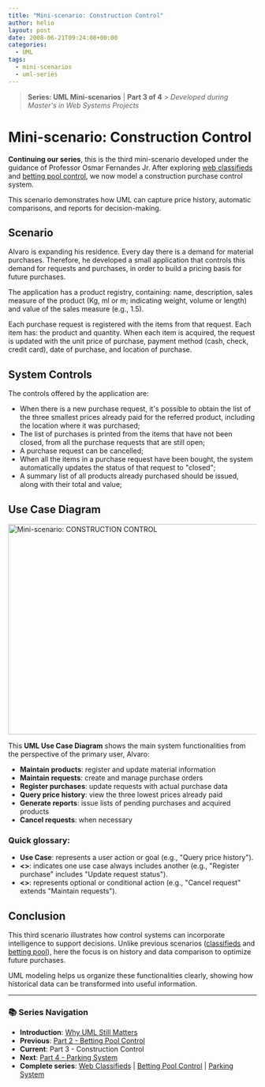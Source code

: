 ```yaml
---
title: "Mini-scenario: Construction Control"
author: helio
layout: post
date: 2008-06-21T09:24:08+00:00
categories:
  - UML
tags:
  - mini-scenarios
  - uml-series
---
```


> **Series: UML Mini-scenarios** | **Part 3 of 4** > _Developed during Master's in Web Systems Projects_

# Mini-scenario: Construction Control

**Continuing our series**, this is the third mini-scenario developed under the guidance of Professor Osmar Fernandes Jr. After exploring [web classifieds](../2008-06-13-minicenario-classificados-na-web/) and [betting pool control](../2008-06-17-minicenario-controle-de-bolao/), we now model a construction purchase control system.

This scenario demonstrates how UML can capture price history, automatic comparisons, and reports for decision-making.

## Scenario

Alvaro is expanding his residence. Every day there is a demand for material purchases. Therefore, he developed a small application that controls this demand for requests and purchases, in order to build a pricing basis for future purchases.

The application has a product registry, containing: name, description, sales measure of the product (Kg, ml or m; indicating weight, volume or length) and value of the sales measure (e.g., 1.5).

Each purchase request is registered with the items from that request. Each item has: the product and quantity. When each item is acquired, the request is updated with the unit price of purchase, payment method (cash, check, credit card), date of purchase, and location of purchase.

## System Controls

The controls offered by the application are:

- When there is a new purchase request, it's possible to obtain the list of the three smallest prices already paid for the referred product, including the location where it was purchased;
- The list of purchases is printed from the items that have not been closed, from all the purchase requests that are still open;
- A purchase request can be cancelled;
- When all the items in a purchase request have been bought, the system automatically updates the status of that request to "closed";
- A summary list of all products already purchased should be issued, along with their total and value;

## Use Case Diagram

<img src="/uploads/2008/07/controle-de-obras.png" alt="Mini-scenario: CONSTRUCTION CONTROL" height="426" width="642" />

This **UML Use Case Diagram** shows the main system functionalities from the perspective of the primary user, Alvaro:

- **Maintain products**: register and update material information
- **Maintain requests**: create and manage purchase orders
- **Register purchases**: update requests with actual purchase data
- **Query price history**: view the three lowest prices already paid
- **Generate reports**: issue lists of pending purchases and acquired products
- **Cancel requests**: when necessary

### Quick glossary:

- **Use Case**: represents a user action or goal (e.g., "Query price history").
- **<<include>>**: indicates one use case always includes another (e.g., "Register purchase" includes "Update request status").
- **<<extend>>**: represents optional or conditional action (e.g., "Cancel request" extends "Maintain requests").

## Conclusion

This third scenario illustrates how control systems can incorporate intelligence to support decisions. Unlike previous scenarios ([classifieds](../2008-06-13-minicenario-classificados-na-web/) and [betting pool](../2008-06-17-minicenario-controle-de-bolao/)), here the focus is on history and data comparison to optimize future purchases.

UML modeling helps us organize these functionalities clearly, showing how historical data can be transformed into useful information.

---

### **📚 Series Navigation**

- **Introduction**: [Why UML Still Matters](../2008-06-10-uml-introduction-use-case-series/)
- **Previous**: [Part 2 - Betting Pool Control](../2008-06-17-minicenario-controle-de-bolao/)
- **Current**: Part 3 - Construction Control
- **Next**: [Part 4 - Parking System](../2008-06-25-diagrama-de-casos-de-uso-estacionamento/)
- **Complete series**: [Web Classifieds](../2008-06-13-minicenario-classificados-na-web/) | [Betting Pool Control](../2008-06-17-minicenario-controle-de-bolao/) | [Parking System](../2008-06-25-diagrama-de-casos-de-uso-estacionamento/)
